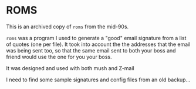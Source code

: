 ROMS
====

This is an archived copy of `roms` from the mid-90s.

`roms` was a program I used to generate a "good" email signature
from a list of quotes (one per file). It took into account the the
addresses that the email was being sent too, so that the same email
sent to both your boss and friend would use the one for you your
boss.

It was designed and used with both mush and Z-mail

I need to find some sample signatures and config files from an old backup...


